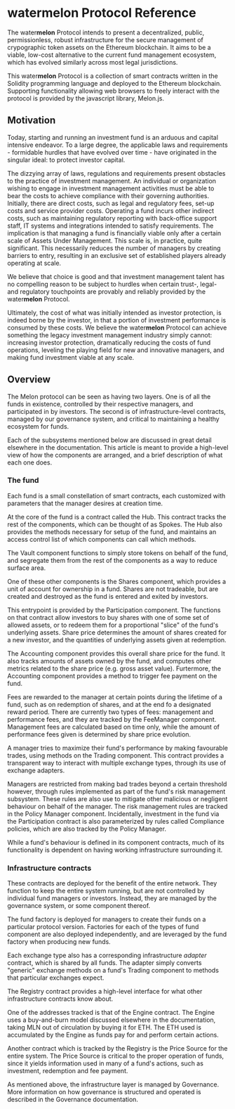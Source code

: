 # water<b>melon</b> Protocol Reference

The water<b>melon</b> Protocol intends to present a decentralized, public, permissionless, robust infrastructure for the secure management of crypographic token assets on the Ethereum blockchain. It aims to be a viable, low-cost alternative to the current fund management ecosystem, which has evolved similarly across most legal jurisdictions.

This water<b>melon</b> Protocol is a collection of smart contracts written in the Solidity programming language and deployed to the Ethereum blockchain. Supporting functionality allowing web browsers to freely interact with the protocol is provided by the javascript library, Melon.js.

## Motivation
Today, starting and running an investment fund is an arduous and capital intensive endeavor. To a large degree, the applicable laws and requirements - formidable hurdles that have evolved over time - have originated in the singular ideal: to protect investor capital.

The dizzying array of laws, regulations and requirements present obstacles to the practice of investment management. An individual or organization wishing to engage in investment management activities must be able to bear the costs to achieve compliance with their governing authorities. Initially,  there are direct costs, such as legal and regulatory fees, set-up costs and service provider costs. Operating a fund incurs other indirect costs, such as maintaining regulatory reporting with back-office support staff, IT systems and integrations intended to satisfy requirements. The implication is that managing a fund is financially viable only after a certain scale of Assets Under Management. This scale is, in practice, quite significant. This necessarily reduces the number of managers by creating barriers to entry, resulting in an exclusive set of established players already operating at scale.

We believe that choice is good and that investment management talent has no compelling reason to be subject to hurdles when certain trust-, legal- and regulatory touchpoints are provably and reliably provided by the water<b>melon</b> Protocol.

Ultimately, the cost of what was initially intended as investor protection, is indeed borne by the investor, in that a portion of investment performance is consumed by these costs.  We believe the water<b>melon</b> Protocol can achieve something the legacy investment management industry simply cannot: increasing investor protection, dramatically reducing the costs of fund operations, leveling the playing field for new and innovative managers, and making fund investment viable at any scale.

## Overview

The Melon protocol can be seen as having two layers.
One is of all the funds in existence, controlled by their respective managers, and participated in by investors.
The second is of infrastructure-level contracts, managed by our governance system, and critical to maintaining a healthy ecosystem for funds.

Each of the subsystems mentioned below are discussed in great detail elsewhere in the documentation.
This article is meant to provide a high-level view of how the components are arranged, and a brief description of what each one does.


### The fund

Each fund is a small constellation of smart contracts, each customized with parameters that the manager desires at creation time.

At the core of the fund is a contract called the Hub.
This contract tracks the rest of the components, which can be thought of as Spokes.
The Hub also provides the methods necessary for setup of the fund, and maintains an access control list of which components can call which methods.

The Vault component functions to simply store tokens on behalf of the fund, and segregate them from the rest of the components as a way to reduce surface area.

One of these other components is the Shares component, which provides a unit of account for ownership in a fund.
Shares are not tradeable, but are created and destroyed as the fund is entered and exited by investors.

This entrypoint is provided by the Participation component.
The functions on that contract allow investors to buy shares with one of some set of allowed assets, or to redeem them for a proportional "slice" of the fund's underlying assets.
Share price determines the amount of shares created for a new investor, and the quantities of underlying assets given at redemption.

The Accounting component provides this overall share price for the fund.
It also tracks amounts of assets owned by the fund, and computes other metrics related to the share price (e.g. gross asset value).
Furtermore, the Accounting component provides a method to trigger fee payment on the fund.

Fees are rewarded to the manager at certain points during the lifetime of a fund, such as on redemption of shares, and at the end fo a designated reward period.
There are currently two types of fees: management and performance fees, and they are tracked by the FeeManager component.
Management fees are calculated based on time only, while the amount of performance fees given is determined by share price evolution.

A manager tries to maximize their fund's performance by making favourable trades, using methods on the Trading component.
This contract provides a transparent way to interact with multiple exchange types, through its use of exchange adapters.

Managers are restricted from making bad trades beyond a certain threshold however, through rules implemented as part of the fund's risk management subsystem.
These rules are also use to mitigate other malicious or negligent behaviour on behalf of the manager.
The risk management rules are tracked in the Policy Manager component.
Incidentally, investment in the fund via the Participation contract is also parameterized by rules called Compliance policies, which are also tracked by the Policy Manager.

While a fund's behaviour is defined in its component contracts, much of its functionality is dependent on having working infrastructure surrounding it.

### Infrastructure contracts

These contracts are deployed for the benefit of the entire network.
They function to keep the entire system running, but are not controlled by individual fund managers or investors.
Instead, they are managed by the governance system, or some component thereof.

The fund factory is deployed for managers to create their funds on a particular protocol version.
Factories for each of the types of fund component are also deployed independently, and are leveraged by the fund factory when producing new funds.

Each exchange type also has a corresponding infrastructure *adapter* contract, which is shared by all funds.
The adapter simply converts "generic" exchange methods on a fund's Trading component to methods that particular exchanges expect.

The Registry contract provides a high-level interface for what other infrastructure contracts know about.

One of the addresses tracked is that of the Engine contract.
The Engine uses a buy-and-burn model discussed elsewhere in the documentation, taking MLN out of circulation by buying it for ETH.
The ETH used is accumulated by the Engine as funds pay for and perform certain actions.

Another contract which is tracked by the Registry is the Price Source for the entire system.
The Price Source is critical to the proper operation of funds, since it yields information used in many of a fund's actions, such as investment, redemption and fee payment.

As mentioned above, the infrastructure layer is managed by Governance.
More information on how governance is structured and operated is described in the Governance documentation. 

